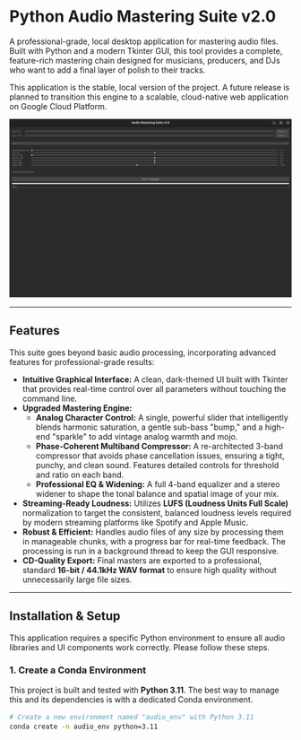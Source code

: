 # Python Audio Mastering Suite v2.0

A professional-grade, local desktop application for mastering audio files. Built with Python and a modern Tkinter GUI, this tool provides a complete, feature-rich mastering chain designed for musicians, producers, and DJs who want to add a final layer of polish to their tracks.

This application is the stable, local version of the project. A future release is planned to transition this engine to a scalable, cloud-native web application on Google Cloud Platform.

![Screenshot of the Audio Mastering Suite GUI](gui.png)

---

## Features

This suite goes beyond basic audio processing, incorporating advanced features for professional-grade results:

-   **Intuitive Graphical Interface:** A clean, dark-themed UI built with Tkinter that provides real-time control over all parameters without touching the command line.
-   **Upgraded Mastering Engine:**
    -   **Analog Character Control:** A single, powerful slider that intelligently blends harmonic saturation, a gentle sub-bass "bump," and a high-end "sparkle" to add vintage analog warmth and mojo.
    -   **Phase-Coherent Multiband Compressor:** A re-architected 3-band compressor that avoids phase cancellation issues, ensuring a tight, punchy, and clean sound. Features detailed controls for threshold and ratio on each band.
    -   **Professional EQ & Widening:** A full 4-band equalizer and a stereo widener to shape the tonal balance and spatial image of your mix.
-   **Streaming-Ready Loudness:** Utilizes **LUFS (Loudness Units Full Scale)** normalization to target the consistent, balanced loudness levels required by modern streaming platforms like Spotify and Apple Music.
-   **Robust & Efficient:** Handles audio files of any size by processing them in manageable chunks, with a progress bar for real-time feedback. The processing is run in a background thread to keep the GUI responsive.
-   **CD-Quality Export:** Final masters are exported to a professional, standard **16-bit / 44.1kHz WAV format** to ensure high quality without unnecessarily large file sizes.

---

## Installation & Setup

This application requires a specific Python environment to ensure all audio libraries and UI components work correctly. Please follow these steps.

### 1. Create a Conda Environment

This project is built and tested with **Python 3.11**. The best way to manage this and its dependencies is with a dedicated Conda environment.

```bash
# Create a new environment named "audio_env" with Python 3.11
conda create -n audio_env python=3.11
